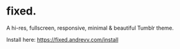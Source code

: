 fixed.
======

A hi-res, fullscreen, responsive, minimal &amp; beautiful Tumblr theme.

Install here: https://fixed.andrevv.com/install